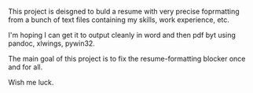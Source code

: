 This project is deisgned to buld a resume with very precise foprmatting from a bunch of text files containing my skills, work experience, etc.

I'm hoping I can get it to output cleanly in word and then pdf byt using pandoc, xlwings, pywin32. 

The main goal of this project is to fix the resume-formatting blocker once and for all. 

Wish me luck.